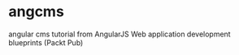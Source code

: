 angcms
======

angular cms tutorial from AngularJS Web application development blueprints (Packt Pub)
